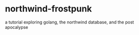 # northwind-frostpunk
a tutorial exploring golang, the northwind database, and the post apocalypse 
